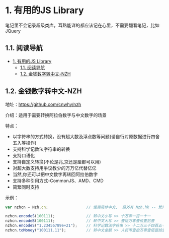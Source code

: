# 1. 有用的JS Library

笔记里不会记录超级类库，耳熟能详的都应该记在心里，不需要翻看笔记，比如JQuery

## 1.1. 阅读导航

<!-- TOC -->

- [1. 有用的JS Library](#1-%e6%9c%89%e7%94%a8%e7%9a%84js-library)
  - [1.1. 阅读导航](#11-%e9%98%85%e8%af%bb%e5%af%bc%e8%88%aa)
  - [1.2. 金钱数字转中文-NZH](#12-%e9%87%91%e9%92%b1%e6%95%b0%e5%ad%97%e8%bd%ac%e4%b8%ad%e6%96%87-nzh)

<!-- /TOC -->

## 1.2. 金钱数字转中文-NZH

地址：https://github.com/cnwhy/nzh

介绍：适用于需要转换阿拉伯数字与中文数字的场景

特点：

  - 以字符串的方式转换，没有超大数及浮点数等问题(请自行对原数据进行四舍五入等操作)
  - 支持科学记数法字符串的转换
  - 支持口语化
  - 支持自定义转换(不论是兆,京还是厘都可以用)
  - 对超大数支持用争议教少的万万亿代替亿亿
  - 当然,你还可以把中文数字再转回阿拉伯数字
  - 支持多种引用方式-CommonJS、AMD、CMD
  - 简繁同时支持

示例：
``` javascript
var nzhcn = Nzh.cn;                 // 使用简体中文,  另外有 Nzh.hk -- 繁体中文

nzhcn.encodeS(100111);              // 转中文小写 >> 十万零一百一十一
nzhcn.encodeB(100111);              // 转中文大写 >> 壹拾万零壹佰壹拾壹
nzhcn.encodeS("1.23456789e+21");    // 科学记数法字符串 >> 十二万三千四百五十六万万七千八百九十万亿
nzhcn.toMoney("100111.11");         // 转中文金额 >> 人民币壹拾万零壹佰壹拾壹元壹角壹分
```


